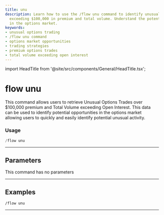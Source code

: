 ```yaml
---
title: unu
description: Learn how to use the /flow unu command to identify unusual options trades
  exceeding $100,000 in premium and total volume. Understand the potential opportunities
  in the options market.
keywords:
- unusual options trading
- /flow unu command
- options market opportunities
- trading strategies
- premium options trades
- total volume exceeding open interest
---
```


import HeadTitle from '@site/src/components/General/HeadTitle.tsx';

<HeadTitle title="unu - Flow - Flow - Telegram - Reference | OpenBB Bot Docs" />

# flow unu

This command allows users to retrieve Unusual Options Trades over $100,000 premium and Total Volume exceeding Open Interest. This data can be used to identify potential opportunities in the options market allowing users to quickly and easily identify potential unusual activity.

### Usage

```python wordwrap
/flow unu
```

---

## Parameters

This command has no parameters



---

## Examples

```
/flow unu
```

---
